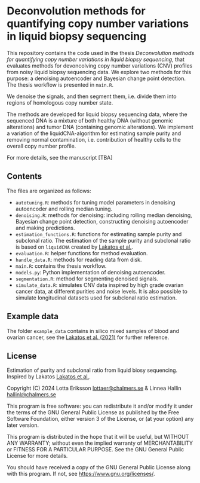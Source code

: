 # Deconvolution methods for quantifying copy number variations in liquid biopsy sequencing

This repository contains the code used in the thesis _Deconvolution methods for quantifying copy number variations in liquid biopsy sequencing_, that evaluates methods for devoncolving copy number variations (CNV) profiles from noisy liquid biopsy sequencing data. We explore two methods for this purpose: a denoising autoencoder and Bayesian change point detection. The thesis workflow is presented in `main.R`.

We denoise the signals, and then segment them, i.e. divide them into regions of homologous copy number state.


The methods are developed for liquid biopsy sequencing data, where the sequenced DNA is a mixture of both healthy DNA (without genomic alterations) and tumor DNA (containing genomic alterations). We implement a variation of the liquidCNA-algorithm for estimating sample purity and removing normal contamination, i.e. contribution of healthy cells to the overall copy number profile. 

For more details, see the manuscript [TBA]

## Contents

The files are organized as follows: 

- `autotuning.R`: methods for tuning model parameters in denoising autoencoder and rolling median tuning.
- `denoising.R`: methods for denoising: including rolling median denoising, Bayesian change point detection, constructing denoising autoencoder and making predictions.
- `estimation_functions.R`: functions for estimating sample purity and subclonal ratio.       The estimation of the sample purity and subclonal ratio is based on `liquidCNA` created by [Lakatos et al.](https://github.com/elakatos/liquidCNA).
- `evaluation.R`: helper functions for method evaluation.
- `handle_data.R`: methods for reading data from disk.
- `main.R`: contains the thesis workflow.
- `models.py`: Python implementation of denoising autoencoder.
- `segmentation.R`: method for segmenting denoised signals.
- `simulate_data.R`: simulates CNV data inspired by high grade ovarian cancer data, at different purities and noise levels. It is also possible to simulate longitudinal datasets used for subclonal ratio estimation.

## Example data

The folder `example_data` contains in silico mixed samples of blood and ovarian cancer, see the [Lakatos et al. (2021)](https://www.sciencedirect.com/science/article/pii/S2589004221008579) for further reference.

## License
Estimation of purity and subclonal ratio from liquid biosy sequencing. Inspired by Lakatos [Lakatos et al.](https://github.com/elakatos/liquidCNA).

Copyright (C) 2024  Lotta Eriksson lottaer@chalmers.se & Linnea Hallin hallinl@chalmers.se

This program is free software: you can redistribute it and/or modify it under the terms of the GNU General Public License as published by the Free Software Foundation, either version 3 of the License, or (at your option) any later version.

This program is distributed in the hope that it will be useful, but WITHOUT ANY WARRANTY; without even the implied warranty of MERCHANTABILITY or FITNESS FOR A PARTICULAR PURPOSE.  See the GNU General Public License for more details.

You should have received a copy of the GNU General Public License along with this program.  If not, see <https://www.gnu.org/licenses/>.